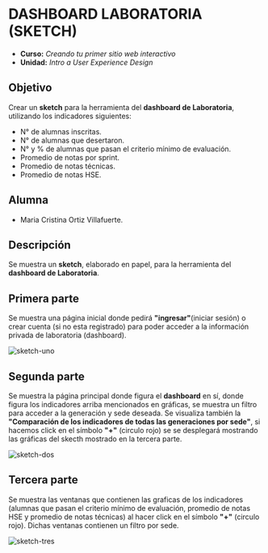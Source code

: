# DASHBOARD LABORATORIA (SKETCH)

* **Curso:** _Creando tu primer sitio web interactivo_
* **Unidad:** _Intro a User Experience Design_

## Objetivo

Crear un **sketch** para la herramienta del **dashboard de Laboratoria**, utilizando los indicadores siguientes:


* N° de alumnas inscritas.
* N° de alumnas que desertaron.
* N° y % de alumnas que pasan el criterio mínimo de evaluación.
* Promedio de notas por sprint.
* Promedio de notas técnicas.
* Promedio de notas HSE.


## Alumna
* Maria Cristina Ortiz Villafuerte.

## Descripción

Se muestra un **sketch**, elaborado en papel, para la herramienta del **dashboard de Laboratoria**.


## Primera parte

Se muestra una página inicial donde pedirá **"ingresar"**(iniciar sesión) o  crear cuenta (si no esta registrado) para poder acceder a la información privada de laboratoria (dashboard).

![sketch-uno](https://github.com/MariacristinaOrtiz/dashboard-laboratoria/blob/master/assets/docs/sketch-uno.png)

## Segunda parte

Se muestra la página principal donde figura el **dashboard** en sí, donde figura los indicadores arriba mencionados en gráficas, se muestra un filtro para acceder a la generación y sede deseada. Se visualiza también la **"Comparación de los indicadores de todas las generaciones por sede"**, si hacemos click en el símbolo **"+"** (circulo rojo) se se desplegará mostrando las gráficas del skecth mostrado en la tercera parte.

![sketch-dos](https://github.com/MariacristinaOrtiz/dashboard-laboratoria/blob/master/assets/docs/sketch-dos.png)

## Tercera parte

Se muestra las ventanas que contienen las  graficas de los indicadores (alumnas que pasan el criterio mínimo de evaluación, promedio de notas HSE y promedio de notas técnicas) al hacer click en el símbolo **"+"** (circulo rojo). Dichas ventanas contienen un filtro por sede.

![sketch-tres](https://github.com/MariacristinaOrtiz/dashboard-laboratoria/blob/master/assets/docs/sketch-tres.png)
